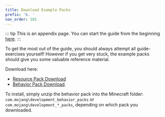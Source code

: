 ```yaml
---
title: Download Example Packs
prefix: 'b. '
nav_order: 101
---
```


::: tip
This is an appendix page. You can start the guide from the beginning [here](/guide/index).
:::

To get the most out of the guide, you should always attempt all guide-exercises yourself! However if you get very stuck, the example packs should give you some valuable reference material.

Download here:

-   <a href="https://github.com/Bedrock-OSS/bedrock-wiki/blob/wiki/docs/public/assets/packs/guide/guide_RP.zip?raw=true">Resource Pack Download</a>
-   <a href="https://github.com/Bedrock-OSS/bedrock-wiki/blob/wiki/docs/public/assets/packs/guide/guide_BP.zip?raw=true">Behavior Pack Download</a>.

To install, simply unzip the behavior pack into the Minecraft folder: `com.mojang\development_behavior_packs` or `com.mojang\development_*_packs`, depending on which pack you downloaded.
